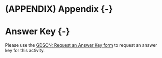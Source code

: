 # (APPENDIX) Appendix {-}

# Answer Key {-}

Please use the [GDSCN: Request an Answer Key form](https://forms.gle/FzLeLJSagd57crTB6) to request an answer key for this activity.
